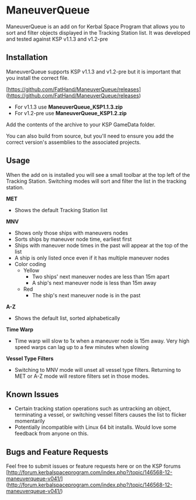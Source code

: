 # ManeuverQueue

ManeuverQueue is an add on for Kerbal Space Program that allows you to sort and filter objects displayed in the Tracking Station list. It was developed and tested against KSP v1.1.3 and v1.2-pre

## Installation

ManeuverQueue supports KSP v1.1.3 and v1.2-pre but it is important that you install the correct file. 

[https://github.com/FatHand/ManeuverQueue/releases] (https://github.com/FatHand/ManeuverQueue/releases)
- For v1.1.3 use **ManeuverQueue_KSP1.1.3.zip**
- For v1.2-pre use **ManeuverQueue_KSP1.2.zip**

Add the contents of the archive to your KSP GameData folder.

You can also build from source, but you'll need to ensure you add the correct version's assemblies to the associated projects.  

## Usage

When the add on is installed you will see a small toolbar at the top left of the Tracking Station. Switching modes will sort and filter the list in the tracking station.

**MET**

- Shows the default Tracking Station list

**MNV**

- Shows only those ships with maneuvers nodes
- Sorts ships by maneuver node time, earliest first
- Ships with maneuver node times in the past will appear at the top of the list
- A ship is only listed once even if it has multiple maneuver nodes
- Color coding
  - Yellow
    - Two ships' next maneuver nodes are less than 15m apart
    - A ship's next maneuver node is less than 15m away
  - Red
    - The ship's next maneuver node is in the past

**A-Z**

- Shows the default list, sorted alphabetically

**Time Warp**

- Time warp will slow to 1x when a maneuver node is 15m away. Very high speed warps can lag up to a few minutes when slowing

**Vessel Type Filters**

- Switching to MNV mode will unset all vessel type filters. Returning to MET or A-Z mode will restore filters set in those modes.

## Known Issues

- Certain tracking station operations such as untracking an object, terminating a vessel, or switching vessel filters causes the list to flicker momentarily
- Potentially incompatible with Linux 64 bit installs. Would love some feedback from anyone on this.

## Bugs and Feature Requests

Feel free to submit issues or feature requests here or on the KSP forums [http://forum.kerbalspaceprogram.com/index.php?/topic/146568-12-maneuverqueue-v041/] (http://forum.kerbalspaceprogram.com/index.php?/topic/146568-12-maneuverqueue-v041/)
